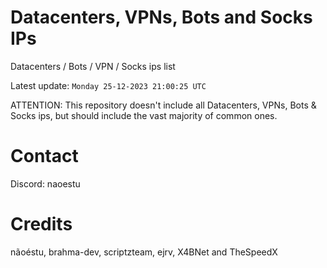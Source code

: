 # Datacenters, VPNs, Bots and Socks IPs
 
Datacenters / Bots / VPN / Socks ips list

Latest update: `Monday 25-12-2023 21:00:25 UTC` 

ATTENTION: This repository doesn't include all Datacenters, VPNs, Bots & Socks ips, 
but should include the vast majority of common ones.

# Contact
Discord: naoestu

# Credits
nãoéstu, brahma-dev, scriptzteam, ejrv, X4BNet and TheSpeedX
